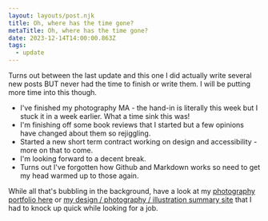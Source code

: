 ```yaml
---
layout: layouts/post.njk
title: Oh, where has the time gone?
metaTitle: Oh, where has the time gone?
date: 2023-12-14T14:00:00.863Z
tags:
  - update
---
```


Turns out between the last update and this one I did actually write several new posts BUT never had the time to finish or write them. I will be putting more time into this though.

* I've finished my photography MA - the hand-in is literally this week but I stuck it in a week earlier. What a time sink this was!
* I'm finishing off some book reviews that I started but a few opinions have changed about them so rejiggling.
* Started a new short term contract working on design and accessibility - more on that to come.
* I'm looking forward to a decent break.
* Turns out I've forgotten how Github and Markdown works so need to get my head warmed up to those again.

While all that's bubbling in the background, have a look at my [photography portfolio here](https://www.edclewsphoto.co.uk/) or [my design / photography / illustration summary site](https://www.edclews.co.uk/) that I had to knock up quick while looking for a job.